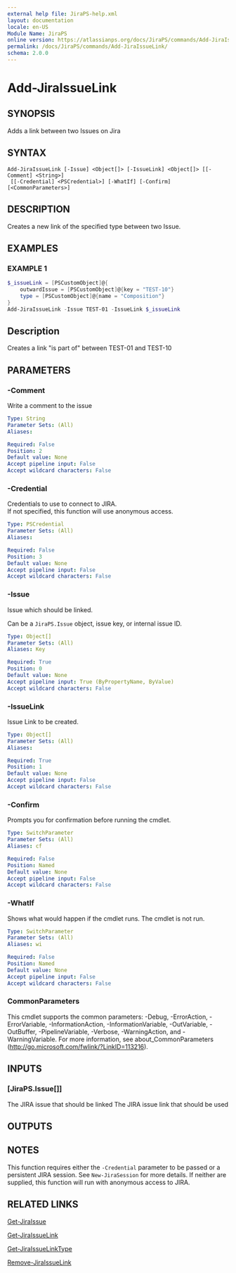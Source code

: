 ```yaml
---
external help file: JiraPS-help.xml
layout: documentation
locale: en-US
Module Name: JiraPS
online version: https://atlassianps.org/docs/JiraPS/commands/Add-JiraIssueLink/
permalink: /docs/JiraPS/commands/Add-JiraIssueLink/
schema: 2.0.0
---
```


# Add-JiraIssueLink

## SYNOPSIS

Adds a link between two Issues on Jira

## SYNTAX

```
Add-JiraIssueLink [-Issue] <Object[]> [-IssueLink] <Object[]> [[-Comment] <String>]
 [[-Credential] <PSCredential>] [-WhatIf] [-Confirm] [<CommonParameters>]
```

## DESCRIPTION

Creates a new link of the specified type between two Issue.

## EXAMPLES

### EXAMPLE 1

```powershell
$_issueLink = [PSCustomObject]@{
    outwardIssue = [PSCustomObject]@{key = "TEST-10"}
    type = [PSCustomObject]@{name = "Composition"}
}
Add-JiraIssueLink -Issue TEST-01 -IssueLink $_issueLink
```

Description  
 -----------  
Creates a link "is part of" between TEST-01 and TEST-10

## PARAMETERS

### -Comment

Write a comment to the issue

```yaml
Type: String
Parameter Sets: (All)
Aliases:

Required: False
Position: 2
Default value: None
Accept pipeline input: False
Accept wildcard characters: False
```

### -Credential

Credentials to use to connect to JIRA.  
If not specified, this function will use anonymous access.

```yaml
Type: PSCredential
Parameter Sets: (All)
Aliases:

Required: False
Position: 3
Default value: None
Accept pipeline input: False
Accept wildcard characters: False
```

### -Issue

Issue which should be linked.

Can be a `JiraPS.Issue` object, issue key, or internal issue ID.

```yaml
Type: Object[]
Parameter Sets: (All)
Aliases: Key

Required: True
Position: 0
Default value: None
Accept pipeline input: True (ByPropertyName, ByValue)
Accept wildcard characters: False
```

### -IssueLink

Issue Link to be created.

```yaml
Type: Object[]
Parameter Sets: (All)
Aliases:

Required: True
Position: 1
Default value: None
Accept pipeline input: False
Accept wildcard characters: False
```

### -Confirm

Prompts you for confirmation before running the cmdlet.

```yaml
Type: SwitchParameter
Parameter Sets: (All)
Aliases: cf

Required: False
Position: Named
Default value: None
Accept pipeline input: False
Accept wildcard characters: False
```

### -WhatIf

Shows what would happen if the cmdlet runs.
The cmdlet is not run.

```yaml
Type: SwitchParameter
Parameter Sets: (All)
Aliases: wi

Required: False
Position: Named
Default value: None
Accept pipeline input: False
Accept wildcard characters: False
```

### CommonParameters
This cmdlet supports the common parameters: -Debug, -ErrorAction, -ErrorVariable, -InformationAction, -InformationVariable, -OutVariable, -OutBuffer, -PipelineVariable, -Verbose, -WarningAction, and -WarningVariable. For more information, see about_CommonParameters (http://go.microsoft.com/fwlink/?LinkID=113216).

## INPUTS

### [JiraPS.Issue[]]

The JIRA issue that should be linked
The JIRA issue link that should be used

## OUTPUTS

## NOTES

This function requires either the `-Credential` parameter to be passed or a persistent JIRA session.
See `New-JiraSession` for more details.
If neither are supplied, this function will run with anonymous access to JIRA.

## RELATED LINKS

[Get-JiraIssue](../Get-JiraIssue/)

[Get-JiraIssueLink](../Get-JiraIssueLink/)

[Get-JiraIssueLinkType](../Get-JiraIssueLinkType/)

[Remove-JiraIssueLink](../Remove-JiraIssueLink/)
